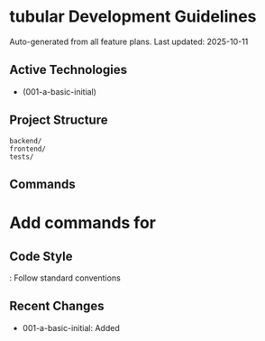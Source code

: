 # tubular Development Guidelines

Auto-generated from all feature plans. Last updated: 2025-10-11

## Active Technologies
- (001-a-basic-initial)

## Project Structure
```
backend/
frontend/
tests/
```

## Commands
# Add commands for 

## Code Style
: Follow standard conventions

## Recent Changes
- 001-a-basic-initial: Added

<!-- MANUAL ADDITIONS START -->
<!-- MANUAL ADDITIONS END -->